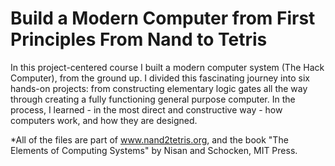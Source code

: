 # Build a Modern Computer from First Principles From Nand to Tetris
In this project-centered course I built a modern computer system (The Hack Computer), from the ground up. 
I divided this fascinating journey into six hands-on projects: from constructing elementary logic gates all the way through creating a fully functioning general purpose computer. 
In the process, I learned - in the most direct and constructive way - how computers work, and how they are designed.

*All of the files are part of www.nand2tetris.org, and the book "The Elements of Computing Systems" by Nisan and Schocken, MIT Press.
